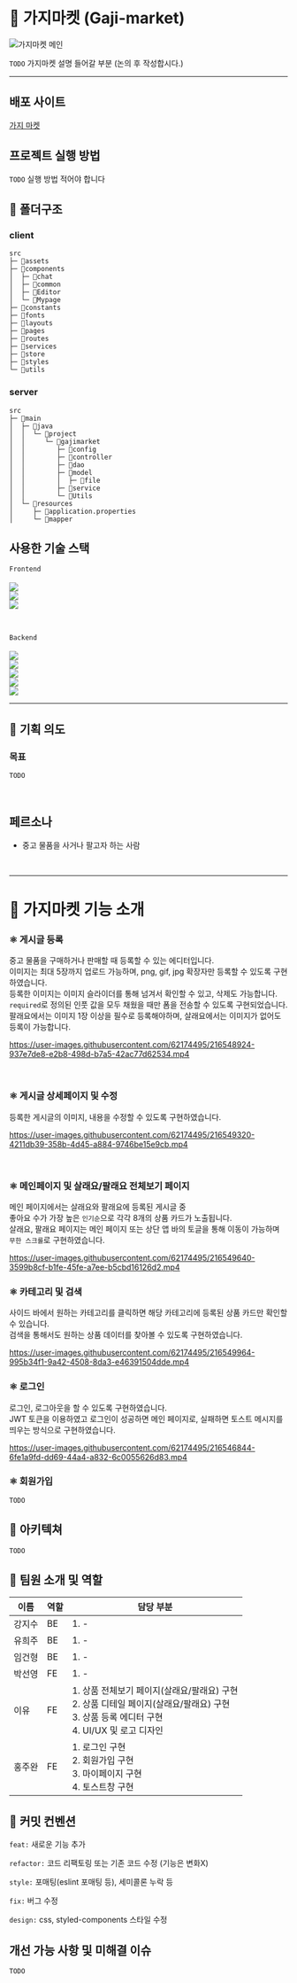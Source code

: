 # 🍆 가지마켓 (Gaji-market)

![가지마켓 메인](https://user-images.githubusercontent.com/48672106/216612371-827e4f10-cbb2-4dcf-8500-33df441a6d9f.png)



`TODO` 가지마켓 설명 들어갈 부분 (논의 후 작성합시다.)

-- --

## 배포 사이트
[가지 마켓](http://gaji.shop/)

## 프로젝트 실행 방법

`TODO` 실행 방법 적어야 합니다

## 🍆 폴더구조

### client

```
src
├─ 📂assets
├─ 📂components
│  ├─ 📂chat
│  ├─ 📂common
│  ├─ 📂Editor
│  └─ 📂Mypage
├─ 📂constants
├─ 📂fonts
├─ 📂layouts
├─ 📂pages
├─ 📂routes
├─ 📂services
├─ 📂store
├─ 📂styles
└─ 📂utils
```

### server

```
src
├─ 📂main
│  ├─ 📂java
│  │  └─ 📂project
│  │     └─ 📂gajimarket
│  │        ├─ 📂config
│  │        ├─ 📂controller
│  │        ├─ 📂dao
│  │        ├─ 📂model
│  │        │  ├─ 📂file
│  │        ├─ 📂service
│  │        └─ 📂Utils
│  └─ 📂resources
│     ├─ 📂application.properties
│     └─ 📂mapper
```

## 사용한 기술 스택

`Frontend`  <br/><br/>
<img src="https://img.shields.io/badge/React-61DAFB?style=flat-square&logo=React&logoColor=white" />
<br/>
<img src="https://img.shields.io/badge/styledcomponents-DB7093?style=flat-square&logo=styled-components&logoColor=white" />
<br/>
<img src="https://img.shields.io/badge/Reduex Tool Kit-764ABC?style=flat-square&logo=Redux&logoColor=white" />

<br/>

`Backend` <br/><br/>
<img src="https://img.shields.io/badge/spring-6DB33F?style=for-the-badge&logo=spring&logoColor=white">
<br/>
<img src="https://img.shields.io/badge/mysql-4479A1?style=for-the-badge&logo=mysql&logoColor=white">
<br/>
<img src="https://img.shields.io/badge/socket.io-010101?style=for-the-badge&logo=socket.io&logoColor=white">
<br/>
<img src="https://img.shields.io/badge/Amazon_EC2-FF9900?style=flat-square&logo=Amazon&logoColor=white"/>
<br/>
<img src="https://img.shields.io/badge/Amazon_S3-569A31?style=flat-square&logo=&logoColor=white"/>

-- --

## 🍆 기획 의도
### 목표

`TODO`

<br>

## 페르소나

- 중고 물품을 사거나 팔고자 하는 사람

<br/>

-- --

# 🍆 가지마켓 기능 소개

### ⚛ 게시글 등록

중고 물품을 구매하거나 판매할 때 등록할 수 있는 에디터입니다. <br/>
이미지는 최대 5장까지 업로드 가능하며, png, gif, jpg 확장자만 등록할 수 있도록 구현하였습니다. <br/>
등록한 이미지는 이미지 슬라이더를 통해 넘겨서 확인할 수 있고, 삭제도 가능합니다. <br/>
`required`로 정의된 인풋 값을 모두 채웠을 때만 폼을 전송할 수 있도록 구현되었습니다. <br/>
팔래요에서는 이미지 1장 이상을 필수로 등록해야하며, 살래요에서는 이미지가 없어도 등록이 가능합니다. <br/>

<p align="center">

https://user-images.githubusercontent.com/62174495/216548924-937e7de8-e2b8-498d-b7a5-42ac77d62534.mp4

</p>


<br>

### ⚛ 게시글 상세페이지 및 수정

등록한 게시글의 이미지, 내용을 수정할 수 있도록 구현하였습니다.

<p align="center"></p>


https://user-images.githubusercontent.com/62174495/216549320-4211db39-358b-4d45-a884-9746be15e9cb.mp4



<br>

### ⚛ 메인페이지 및 살래요/팔래요 전체보기 페이지
메인 페이지에서는 살래요와 팔래요에 등록된 게시글 중 <br/>
좋아요 수가 가장 높은 `인기순`으로 각각 8개의 상품 카드가 노출됩니다. <br/>
살래요, 팔래요 페이지는 메인 페이지 또는 상단 앱 바의 토글을 통해 이동이 가능하며 `무한 스크롤`로 구현하였습니다.

<p align="center">

https://user-images.githubusercontent.com/62174495/216549640-3599b8cf-b1fe-45fe-a7ee-b5cbd16126d2.mp4

</p>

### ⚛ 카테고리 및 검색
사이드 바에서 원하는 카테고리를 클릭하면 해당 카테고리에 등록된 상품 카드만 확인할 수 있습니다. <br/>
검색을 통해서도 원하는 상품 데이터를 찾아볼 수 있도록 구현하였습니다.

<p align="center">


https://user-images.githubusercontent.com/62174495/216549964-995b34f1-9a42-4508-8da3-e46391504dde.mp4

### ⚛ 로그인
로그인, 로그아웃을 할 수 있도록 구현하였습니다. <br/>
JWT 토큰을 이용하였고 로그인이 성공하면 메인 페이지로, 실패하면 토스트 메시지를 띄우는 방식으로 구현하였습니다. <br/> 

<p align="center">


https://user-images.githubusercontent.com/62174495/216546844-6fe1a9fd-dd69-44a4-a832-6c0055626d83.mp4

### ⚛ 회원가입

`TODO`

## 🍆 아키텍쳐

`TODO`

## 🍆 팀원 소개 및 역할

| 이름   | 역할 | 담당 부분                                                                                                                                                                                            |
| ------ | ---- | ---------------------------------------------------------------------------------------------------------------------------------------------------------------------------------------------------- |
| 강지수 | BE   | 1. -                                                                                                               |
| 유희주 | BE   | 1. -                                                              |
| 임건형 | BE   | 1. - |
| 박선영 | FE   | 1. -                                  |
| 이유   | FE   | 1. 상품 전체보기 페이지(살래요/팔래요) 구현 <br> 2. 상품 디테일 페이지(살래요/팔래요) 구현 <br> 3. 상품 등록 에디터 구현 <br> 4. UI/UX 및 로고 디자인 <br/>                                                                    |
| 홍주완 | FE   | 1. 로그인 구현 <br> 2. 회원가입 구현 <br> 3. 마이페이지 구현 <br> 4. 토스트창 구현                                                                                                                   |
## 🍆 커밋 컨벤션

`feat:` 새로운 기능 추가

`refactor:` 코드 리팩토링 또는 기존 코드 수정 (기능은 변화X)

`style:` 포매팅(eslint 포매팅 등), 세미콜론 누락 등

`fix:` 버그 수정

`design:` css, styled-components 스타일 수정

## 개선 가능 사항 및 미해결 이슈
`TODO`
